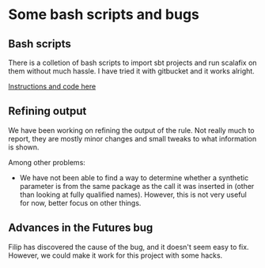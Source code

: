 # Some bash scripts and bugs

## Bash scripts

There is a colletion of bash scripts to import sbt projects and run scalafix on them without much hassle. I have tried it with gitbucket and it works alright.

[Instructions and code here](https://github.com/blorente/scalafix-runner)

## Refining output

We have been working on refining the output of the rule. Not really much to report, they are mostly minor changes and small tweaks to what information is shown.

Among other problems:

- We have not been able to find a way to determine whether a synthetic parameter is from the same package as the call it was inserted in (other than looking at fully qualified names). However, this is not very useful for now, better focus on other things.

## Advances in the Futures bug

Filip has discovered the cause of the bug, and it doesn't seem easy to fix. However, we could make it work for this project with some hacks.

